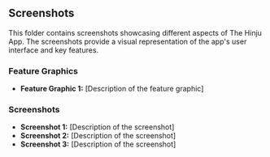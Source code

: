 ## Screenshots

This folder contains screenshots showcasing different aspects of The Hinju App. The screenshots provide a visual representation of the app's user interface and key features.

### Feature Graphics

- **Feature Graphic 1:** [Description of the feature graphic]

### Screenshots

- **Screenshot 1:** [Description of the screenshot]
- **Screenshot 2:** [Description of the screenshot]
- **Screenshot 3:** [Description of the screenshot]
